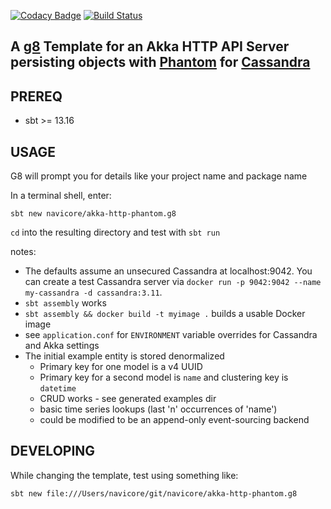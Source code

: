 [![Codacy Badge](https://api.codacy.com/project/badge/Grade/1bec982da37d4df0a375d183f2b97dd6)](https://www.codacy.com/app/navicore/akka-http-phantom.g8?utm_source=github.com&amp;utm_medium=referral&amp;utm_content=navicore/akka-http-phantom.g8&amp;utm_campaign=Badge_Grade)
[![Build Status](https://travis-ci.org/navicore/akka-http-phantom.g8.svg?branch=master)](https://travis-ci.org/navicore/akka-http-phantom.g8)

A [g8] Template for an Akka HTTP API Server persisting objects with [Phantom] for [Cassandra]
---

## PREREQ

  * sbt >= 13.16

## USAGE

G8 will prompt you for details like your project name and package name

In a terminal shell, enter:

```console
sbt new navicore/akka-http-phantom.g8 
```

`cd` into the resulting directory and test with `sbt run`

notes:

* The defaults assume an unsecured Cassandra at localhost:9042.  You can create a test Cassandra server via `docker run -p 9042:9042 --name my-cassandra -d cassandra:3.11`.
* `sbt assembly` works
* `sbt assembly && docker build -t myimage .` builds a usable Docker image
* see `application.conf` for `ENVIRONMENT` variable overrides for Cassandra and Akka settings
* The initial example entity is stored denormalized
  * Primary key for one model is a v4 UUID
  * Primary key for a second model is `name` and clustering key is `datetime`
  * CRUD works - see generated examples dir
  * basic time series lookups (last 'n' occurrences of 'name')
  * could be modified to be an append-only event-sourcing backend

## DEVELOPING

While changing the template, test using something like:

```console
sbt new file:///Users/navicore/git/navicore/akka-http-phantom.g8
```

[Phantom]: https://github.com/outworkers/phantom
[Cassandra]: http://cassandra.apache.org/
[g8]: http://www.foundweekends.org/giter8/
[g8 setup]: http://www.foundweekends.org/giter8/setup.html 

